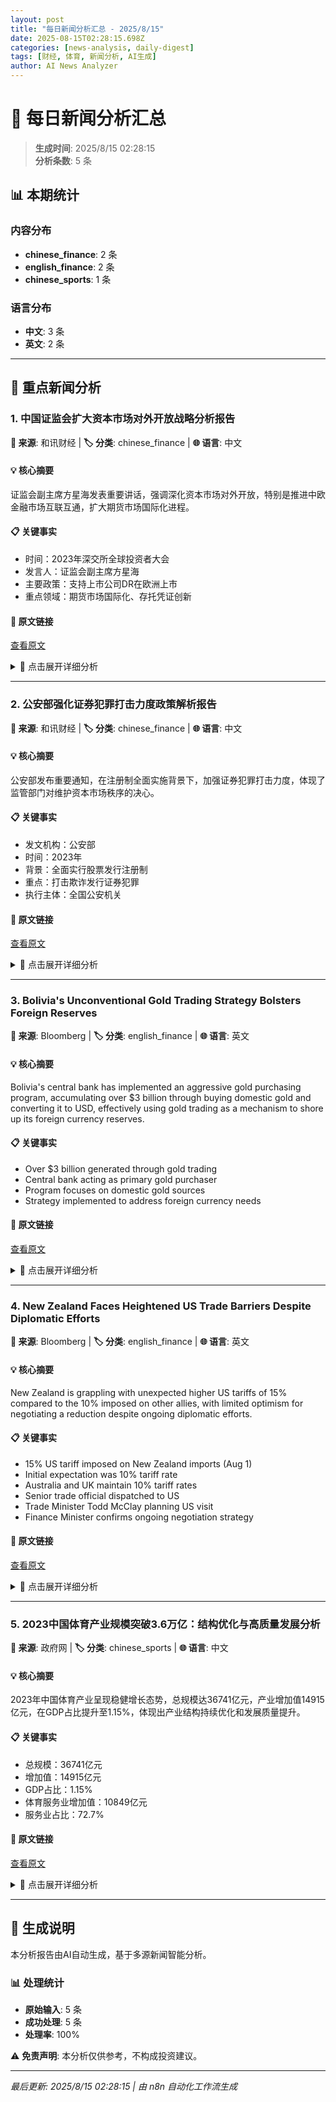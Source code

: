 ```yaml
---
layout: post
title: "每日新闻分析汇总 - 2025/8/15"
date: 2025-08-15T02:28:15.698Z
categories: [news-analysis, daily-digest]
tags: [财经, 体育, 新闻分析, AI生成]
author: AI News Analyzer
---
```


# 📰 每日新闻分析汇总

> **生成时间**: 2025/8/15 02:28:15  
> **分析条数**: 5 条  

## 📊 本期统计

### 内容分布
- **chinese_finance**: 2 条
- **english_finance**: 2 条
- **chinese_sports**: 1 条

### 语言分布  
- **中文**: 3 条
- **英文**: 2 条

---

## 🎯 重点新闻分析


### 1. 中国证监会扩大资本市场对外开放战略分析报告

**📰 来源**: 和讯财经 | **🏷️ 分类**: chinese_finance | **🌐 语言**: 中文

#### 💡 核心摘要
证监会副主席方星海发表重要讲话，强调深化资本市场对外开放，特别是推进中欧金融市场互联互通，扩大期货市场国际化进程。

#### 📋 关键事实
- 时间：2023年深交所全球投资者大会
- 发言人：证监会副主席方星海
- 主要政策：支持上市公司DR在欧洲上市
- 重点领域：期货市场国际化、存托凭证创新

#### 🔗 原文链接
[查看原文](和讯财经)

<details>
<summary>📖 点击展开详细分析</summary>

1. 政策导向分析： - 此次讲话体现了监管层推进资本市场高水平双向开放的决心 - 重点布局欧洲市场，显示中国正在多元化国际金融合作伙伴关系 - 存托凭证(DR)创新将为中欧资本市场互联互通提供新渠道 2. 市场机制创新： - 期货市场国际化品种扩容显示衍生品市场开放提速 - 结算价授权合作反映国际定价影响力提升诉求 - 风险管理工具供给增加，有利于吸引境外投资者 3. 战略意义： - 有助于提升中国资本市场国际竞争力 - 促进人民币国际化进程 - 深化中欧经贸金融合作关系

</details>

---


### 2. 公安部强化证券犯罪打击力度政策解析报告

**📰 来源**: 和讯财经 | **🏷️ 分类**: chinese_finance | **🌐 语言**: 中文

#### 💡 核心摘要
公安部发布重要通知，在注册制全面实施背景下，加强证券犯罪打击力度，体现了监管部门对维护资本市场秩序的决心。

#### 📋 关键事实
- 发文机构：公安部
- 时间：2023年
- 背景：全面实行股票发行注册制
- 重点：打击欺诈发行证券犯罪
- 执行主体：全国公安机关

#### 🔗 原文链接
[查看原文](和讯财经)

<details>
<summary>📖 点击展开详细分析</summary>

1. 政策背景分析： - 全面注册制实施后，市场准入门槛相对降低，对监管提出更高要求 - 打击证券犯罪是建设规范、透明、开放资本市场的重要保障 - 体现了从严监管、零容忍的监管态度 2. 重点打击领域： - 欺诈发行证券行为 - 财务造假 - 内幕交易 - 市场操纵等违法犯罪活动 3. 制度意义： - 强化事前预防、事中监控、事后追责的全链条监管 - 提升违法成本，净化市场环境 - 保护投资者合法权益 - 维护资本市场健康发展 4. 执行机制： - 公安机关与证监会等部门协同配合 - 建立快速反应机制 - 完善案件侦办流程 - 提高打击效率

</details>

---


### 3. Bolivia's Unconventional Gold Trading Strategy Bolsters Foreign Reserves

**📰 来源**: Bloomberg | **🏷️ 分类**: english_finance | **🌐 语言**: 英文

#### 💡 核心摘要
Bolivia's central bank has implemented an aggressive gold purchasing program, accumulating over $3 billion through buying domestic gold and converting it to USD, effectively using gold trading as a mechanism to shore up its foreign currency reserves.

#### 📋 关键事实
- Over $3 billion generated through gold trading
- Central bank acting as primary gold purchaser
- Program focuses on domestic gold sources
- Strategy implemented to address foreign currency needs

#### 🔗 原文链接
[查看原文](Bloomberg)

<details>
<summary>📖 点击展开详细分析</summary>

Bolivia's central bank has adopted an unusual but strategic approach to managing its foreign reserves through domestic gold trading: 1. Program Structure: The central bank purchases gold from local miners and traders, then converts it to dollars through international markets, effectively using gold as an intermediary for foreign currency acquisition. 2. Economic Context: This strategy emerges amid growing pressure on Bolivia's foreign reserves and challenges in traditional foreign currency generation channels. 3. Risk Factors: The 'murky' nature of the gold sources raises concerns about: - Potential illegal mining activities - Environmental impact - Money laundering risks - Regulatory compliance issues 4. Financial Impact: The $3 billion generated represents a significant boost to Bolivia's foreign reserves, providing crucial economic stability support.

</details>

---


### 4. New Zealand Faces Heightened US Trade Barriers Despite Diplomatic Efforts

**📰 来源**: Bloomberg | **🏷️ 分类**: english_finance | **🌐 语言**: 英文

#### 💡 核心摘要
New Zealand is grappling with unexpected higher US tariffs of 15% compared to the 10% imposed on other allies, with limited optimism for negotiating a reduction despite ongoing diplomatic efforts.

#### 📋 关键事实
- 15% US tariff imposed on New Zealand imports (Aug 1)
- Initial expectation was 10% tariff rate
- Australia and UK maintain 10% tariff rates
- Senior trade official dispatched to US
- Trade Minister Todd McClay planning US visit
- Finance Minister confirms ongoing negotiation strategy

#### 🔗 原文链接
[查看原文](Bloomberg)

<details>
<summary>📖 点击展开详细分析</summary>

The situation represents a significant shift in US-New Zealand trade relations: 1. Tariff Structure: - New Zealand faces 15% tariffs on imports to US - Key competitors (Australia, UK) enjoy lower 10% rates - Original expectation was for 10% tariff alignment 2. Diplomatic Response: - Immediate deployment of senior trade official to US - Planned visit by Trade Minister Todd McClay - Finance Minister Nicola Willis confirms continued negotiation efforts - Prime Minister Luxon expresses pessimism about tariff reduction 3. Economic Impact Assessment: - Creates competitive disadvantage vs. other US allies - Potentially affects New Zealand's export competitiveness - May require strategic market diversification - Could impact bilateral trade relationship dynamics

</details>

---


### 5. 2023中国体育产业规模突破3.6万亿：结构优化与高质量发展分析

**📰 来源**: 政府网 | **🏷️ 分类**: chinese_sports | **🌐 语言**: 中文

#### 💡 核心摘要
2023年中国体育产业呈现稳健增长态势，总规模达36741亿元，产业增加值14915亿元，在GDP占比提升至1.15%，体现出产业结构持续优化和发展质量提升。

#### 📋 关键事实
- 总规模：36741亿元
- 增加值：14915亿元
- GDP占比：1.15%
- 体育服务业增加值：10849亿元
- 服务业占比：72.7%

#### 🔗 原文链接
[查看原文](政府网)

<details>
<summary>📖 点击展开详细分析</summary>

1. 产业规模分析： - 总产出达到36741亿元，展现出后疫情时代的强劲复苏 - 增加值14915亿元，同比增长显著，反映产业创造价值能力提升 - GDP占比提升0.07个百分点，表明体育产业对国民经济贡献度上升 2. 产业结构分析： - 体育服务业占主导地位，增加值10849亿元，占比72.7% - 服务业主导说明产业转型升级成效显著 - 产业结构持续优化，向高质量发展方向迈进 3. 发展趋势判断： - 产业规模持续扩大，发展动能充足 - 服务业主导格局已经确立 - 产业链条不断完善，带动就业增长

</details>

---


## 🤖 生成说明

本分析报告由AI自动生成，基于多源新闻智能分析。

### 📊 处理统计
- **原始输入**: 5 条
- **成功处理**: 5 条
- **处理率**: 100%

⚠️ **免责声明**: 本分析仅供参考，不构成投资建议。

---

*最后更新: 2025/8/15 02:28:15 | 由 n8n 自动化工作流生成*
